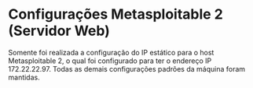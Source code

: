 # Configurações Metasploitable 2 (Servidor Web)

Somente foi realizada a configuração do IP estático para o host Metasploitable 2, o qual foi configurado para ter o endereço IP 172.22.22.97.
Todas as demais configurações padrões da máquina foram mantidas.
